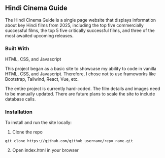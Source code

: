 ## Hindi Cinema Guide

The Hindi Cinema Guide is a single page website that displays information about key Hindi films from 2025, including the top five commercially successful films, the top 5 five critically successful films, and three of the most awaited upcoming releases.

### Built With

HTML, CSS, and Javascript

This project began as a basic site to showcase my ability to code in vanilla HTML, CSS, and Javascript. Therefore, I chose not to use frameworks like Bootstrap, Tailwind, React, Vue, etc. 

The entire project is currently hard-coded. The film details and images need to be manually updated. There are future plans to scale the site to include database calls.

### Installation

To install and run the site locally:

1. Clone the repo
```
git clone https://github.com/github_username/repo_name.git
```
2. Open index.html in your browser

<!-- Optimizations (Include when database calls are implemented)-->

<!-- Lessons Learnt -->